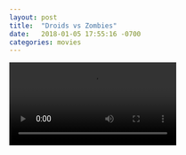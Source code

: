 ```yaml
---
layout: post
title:  "Droids vs Zombies"
date:   2018-01-05 17:55:16 -0700
categories: movies
---
```


<video controls width="auto">
  <source src="/movies/droids-vs-zombies.mp4" type="video/mp4">
Your browser does not support the video tag.
</video>
